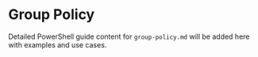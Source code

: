 # Group Policy

Detailed PowerShell guide content for `group-policy.md` will be added here with examples and use cases.